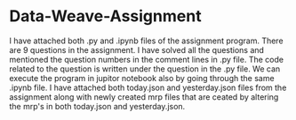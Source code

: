 # Data-Weave-Assignment
I have attached both .py and .ipynb files of the assignment program. 
There are 9 questions in the assignment. I have solved all the questions and mentioned the question numbers in the comment lines in .py file. 
The code related to the question is written under the question in the .py file. 
We can execute the program in jupitor notebook also by going through the same .ipynb file. 
I have attached both today.json and yesterday.json files from the assignment along with newly created mrp files that are ceated by altering the mrp's in both today.json and yesterday.json. 
